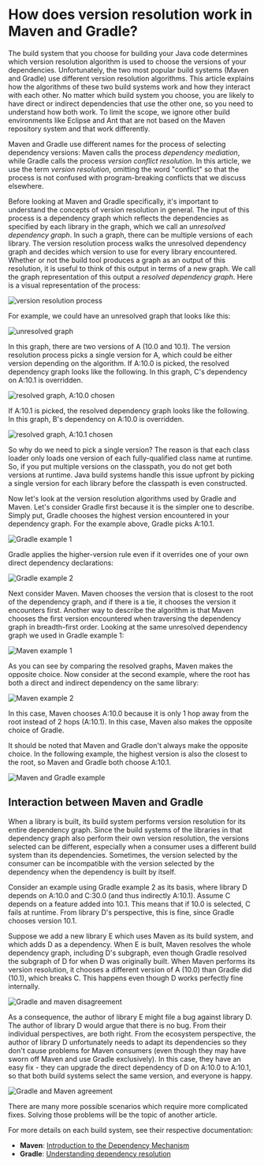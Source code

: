 # How does version resolution work in Maven and Gradle?

The build system that you choose for building your Java code determines which
version resolution algorithm is used to choose the versions of your
dependencies. Unfortunately, the two most popular build systems (Maven and
Gradle) use different version resolution algorithms. This article explains how
the algorithms of these two build systems work and how they interact with each
other. No matter which build system you choose, you are likely to have direct or
indirect dependencies that use the other one, so you need to understand how both
work. To limit the scope, we ignore other build environments like Eclipse and
Ant that are not based on the Maven repository system and that work differently.

Maven and Gradle use different names for the process of selecting dependency
versions: Maven calls the process *dependency mediation*, while Gradle calls the
process *version conflict resolution*. In this article, we use the term *version
resolution*, omitting the word "conflict" so that the process is not confused
with program-breaking conflicts that we discuss elsewhere. 

Before looking at Maven and Gradle specifically, it's important to understand
the concepts of version resolution in general. The input of this process is a
dependency graph which reflects the dependencies as specified by each library in
the graph, which we call an *unresolved dependency graph*. In such a graph,
there can be multiple versions of each library. The version resolution process
walks the unresolved dependency graph and decides which version to use for every
library encountered. Whether or not the build tool produces a graph as an output
of this resolution, it is useful to think of this output in terms of a new
graph. We call the graph representation of this output a *resolved dependency
graph*. Here is a visual representation of the process:

<img src="assets/images/ddc-resolution-00.png" alt="version resolution process">

For example, we could have an unresolved graph that looks like this:

<img src="assets/images/ddc-resolution-01.png" alt="unresolved graph">

In this graph, there are two versions of A (10.0 and 10.1). The version
resolution process picks a single version for A, which could be either version
depending on the algorithm. If A:10.0 is picked, the resolved dependency graph
looks like the following. In this graph, C's dependency on A:10.1 is overridden.

<img src="assets/images/ddc-resolution-02.png" alt="resolved graph, A:10.0 chosen">

If A:10.1 is picked, the resolved dependency graph looks like the following. In
this graph, B's dependency on A:10.0 is overridden.

<img src="assets/images/ddc-resolution-03.png" alt="resolved graph, A:10.1 chosen">

So why do we need to pick a single version? The reason is that each class loader
only loads one version of each fully-qualified class name at runtime. So, if you
put multiple versions on the classpath, you do not get both versions at
runtime. Java build systems handle this issue upfront by picking a single
version for each library before the classpath is even constructed.

Now let's look at the version resolution algorithms used by Gradle and
Maven. Let's consider Gradle first because it is the simpler one to
describe. Simply put, Gradle chooses the highest version encountered in your
dependency graph. For the example above, Gradle picks A:10.1.

<img src="assets/images/ddc-resolution-04.png" alt="Gradle example 1">

Gradle applies the higher-version rule even if it overrides one of your own
direct dependency declarations:

<img src="assets/images/ddc-resolution-05.png" alt="Gradle example 2">

Next consider Maven. Maven chooses the version that is closest to the root of
the dependency graph, and if there is a tie, it chooses the version it
encounters first. Another way to describe the algorithm is that Maven chooses
the first version encountered when traversing the dependency graph in
breadth-first order. Looking at the same unresolved dependency graph we used
in Gradle example 1:

<img src="assets/images/ddc-resolution-06.png" alt="Maven example 1">

As you can see by comparing the resolved graphs, Maven makes the opposite
choice. Now consider at the second example, where the root has both a direct and
indirect dependency on the same library:

<img src="assets/images/ddc-resolution-07.png" alt="Maven example 2">

In this case, Maven chooses A:10.0 because it is only 1 hop away from the root
instead of 2 hops (A:10.1). In this case, Maven also makes the opposite choice
of Gradle.

It should be noted that Maven and Gradle don't always make the opposite choice.
In the following example, the highest version is also the closest to the root,
so Maven and Gradle both choose A:10.1.

<img src="assets/images/ddc-resolution-07b.png" alt="Maven and Gradle example">

## Interaction between Maven and Gradle

When a library is built, its build system performs version resolution for its
entire dependency graph. Since the build systems of the libraries in that
dependency graph also perform their own version resolution, the versions
selected can be different, especially when a consumer uses a different build
system than its dependencies. Sometimes, the version selected by the consumer
can be incompatible with the version selected by the dependency when the
dependency is built by itself.

Consider an example using Gradle example 2 as its basis, where library D depends
on A:10.0 and C:30.0 (and thus indirectly A:10.1). Assume C depends on a feature
added into 10.1. This means that if 10.0 is selected, C fails at runtime. From
library D's perspective, this is fine, since Gradle chooses version 10.1.

Suppose we add a new library E which uses Maven as its build system, and which
adds D as a dependency. When E is built, Maven resolves the whole dependency
graph, including D's subgraph, even though Gradle resolved the subgraph of D for
when D was originally built. When Maven performs its version resolution,
it chooses a different version of A (10.0) than Gradle did (10.1), which breaks
C. This happens even though D works perfectly fine internally.

<img src="assets/images/ddc-resolution-08.png" alt="Gradle and maven disagreement">

As a consequence, the author of library E might file a bug against library
D. The author of library D would argue that there is no bug. From their individual
perspectives, are both right. From the ecosystem perspective, the author of
library D unfortunately needs to adapt its dependencies so they don't cause
problems for Maven consumers (even though they may have sworn off Maven and use
Gradle exclusively). In this case, they have an easy fix - they can upgrade the
direct dependency of D on A:10.0 to A:10.1, so that both build systems select
the same version, and everyone is happy.

<img src="assets/images/ddc-resolution-09.png" alt="Gradle and Maven agreement">

There are many more possible scenarios which require more complicated
fixes. Solving those problems will be the topic of another article.

For more details on each build system, see their respective documentation:

- **Maven**: [Introduction to the Dependency Mechanism](http://maven.apache.org/guides/introduction/introduction-to-dependency-mechanism.html)
- **Gradle**: [Understanding dependency resolution](https://docs.gradle.org/current/userguide/dependency_resolution.html)
